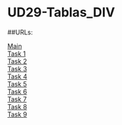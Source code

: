 # UD29-Tablas_DIV
##URLs:

[Main](https://marccudi.github.io/UD29-Tablas_DIV/)<br>
[Task 1](https://marccudi.github.io/UD29-Tablas_DIV/task1)<br>
[Task 2](https://marccudi.github.io/UD29-Tablas_DIV/task2)<br>
[Task 3](https://marccudi.github.io/UD29-Tablas_DIV/task3)<br>
[Task 4](https://marccudi.github.io/UD29-Tablas_DIV/task4)<br>
[Task 5](https://marccudi.github.io/UD29-Tablas_DIV/task5)<br>
[Task 6](https://marccudi.github.io/UD29-Tablas_DIV/task6)<br>
[Task 7](https://marccudi.github.io/UD29-Tablas_DIV/task7)<br>
[Task 8](https://marccudi.github.io/UD29-Tablas_DIV/task8)<br>
[Task 9](https://marccudi.github.io/UD29-Tablas_DIV/task9)
